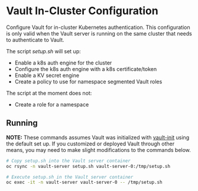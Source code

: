 # Vault In-Cluster Configuration

Configure Vault for in-cluster Kubernetes authentication. This configuration is
only valid when the Vault server is running on the same cluster that needs to
authenticate to Vault.

The script *setup.sh* will set up:

* Enable a k8s auth engine for the cluster
* Configure the k8s auth engine with a k8s certificate/token
* Enable a KV secret engine
* Create a policy to use for namespace segmented Vault roles

The script at the moment does not:

* Create a role for a namespace

## Running

**NOTE:** These commands assumes Vault was initialized with
[vault-init](https://github.com/RyanMillerC/vault-init) using the default set
up. If you customized or deployed Vault through other means, you may need to
make slight modifications to the commands below.

```bash
# Copy setup.sh into the Vault server container
oc rsync -n vault-server setup.sh vault-server-0:/tmp/setup.sh

# Execute setup.sh in the Vault server container
oc exec -it -n vault-server vault-server-0 -- /tmp/setup.sh
```

